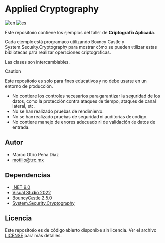 # Applied Cryptography 
[![en](https://img.shields.io/badge/lang-en-red.svg)](README.md)
[![es](https://img.shields.io/badge/lang-es-yellow.svg)](README.es.md)

Este repositorio contiene los ejemplos del taller de **Criptografía Aplicada**.

Cada ejemplo está programado utilizando Bouncy Castle y System.Security.Cryptography para 
mostrar cómo se pueden utilizar estas bibliotecas para realizar operaciones criptográficas.

Las clases son intercambiables.

> [!CAUTION]
> Este repositorio es solo para fines educativos y no debe usarse en un entorno de producción.
> - No contiene los controles necesarios para garantizar la seguridad de los datos, como la protección contra ataques de tiempo, ataques de canal lateral, etc. 
> - No se han realizado pruebas de rendimiento.
> - No se han realizado pruebas de seguridad ni auditorías de código.
> - No contiene manejo de errores adecuado ni de validación de datos de entrada.

## Autor 
- Marco Otilio Peña Díaz
- motilio@tec.mx

## Dependencias

- [.NET 9.0](https://dotnet.microsoft.com/download/dotnet/9.0)
- [Visual Studio 2022](https://visualstudio.microsoft.com/vs/)
- [BouncyCastle 2.5.0](https://www.bouncycastle.org/csharp/index.html)
- [System.Security.Cryptography](https://docs.microsoft.com/en-us/dotnet/api/system.security.cryptography?view=net-9.0)

## Licencia
Este repositorio es de código abierto disponible sin licencia. Ver el archivo [LICENSE](LICENSE) para más detalles.







